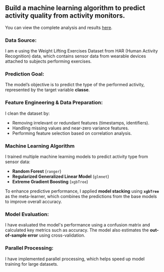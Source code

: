 ## Build a machine learning algorithm to predict activity quality from activity monitors. 
You can view the complete analysis and results [here](https://msholk.github.io/ml_final_project/ML_Final_Predictions.html).

### Data Source:

I am e using the Weight Lifting Exercises Dataset from HAR (Human Activity Recognition) data, which contains sensor data from wearable devices attached to subjects performing exercises.

### Prediction Goal:

The model’s objective is to predict the type of the performed activity, represented by the target variable **classe**.

### Feature Engineering & Data Preparation:

I clean the dataset by:
 - Removing irrelevant or redundant features (timestamps, identifiers).
 - Handling missing values and near-zero variance features.
 - Performing feature selection based on correlation analysis.

### Machine Learning Algorithm

I trained multiple machine learning models to predict activity type from sensor data:

- **Random Forest** (`ranger`)
- **Regularized Generalized Linear Model** (`glmnet`)
- **Extreme Gradient Boosting** (`xgbTree`)

To enhance predictive performance, I applied **model stacking** using **`xgbTree`** as the meta-learner, which combines the predictions from the base models to improve overall accuracy.


### Model Evaluation:

I have evaluated the model's performance using a confusion matrix and calculated key metrics such as accuracy.
The model also estimates the **out-of-sample error** using cross-validation.

### Parallel Processing:

I have implemented parallel processing, which helps speed up model training for large datasets.
